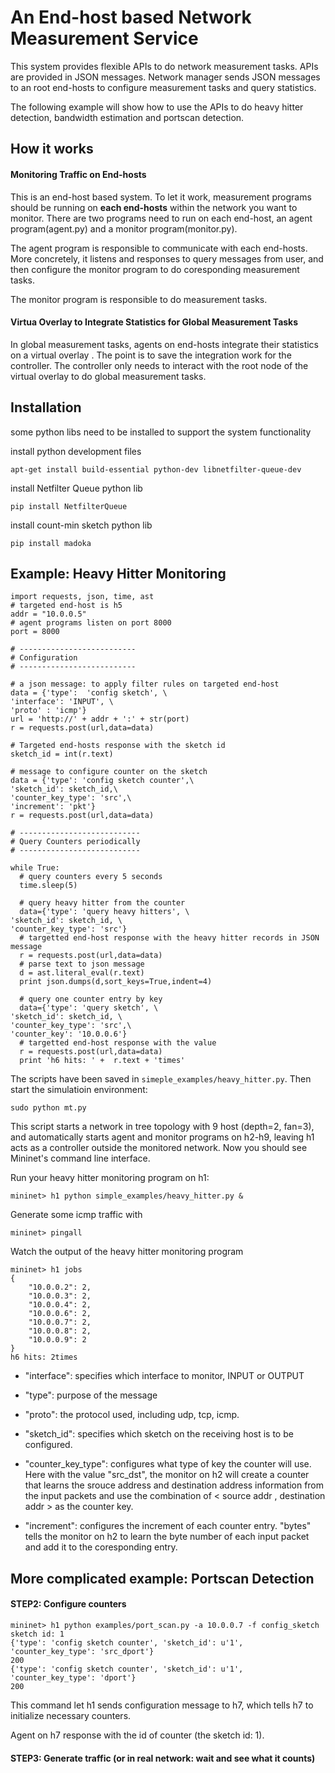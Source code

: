 # An End-host based Network Measurement Service

This system provides flexible APIs to do network measurement tasks. APIs are provided in JSON messages. Network manager sends JSON messages to an root end-hosts to configure measurement tasks and query statistics.

The following example will show how to use the APIs to do heavy hitter detection, bandwidth estimation and portscan detection.

## How it works

#### Monitoring Traffic on End-hosts

This is an end-host based system. To let it work, measurement programs should be running on **each end-hosts** within the network you want to monitor. There are two programs need to run on each end-host, an agent program(agent.py) and a monitor program(monitor.py).

The agent program is responsible to communicate with each end-hosts. More concretely, it listens and responses to query messages from user, and then configure the monitor program to do coresponding measurement tasks.

The monitor program is responsible to do measurement tasks. 

#### Virtua Overlay to Integrate Statistics for Global Measurement Tasks

In global measurement tasks, agents on end-hosts integrate their statistics on a virtual overlay . The point is to save the integration work for the controller. The controller only needs to interact with the root node of the virtual overlay to do global measurement tasks.

## Installation

some python libs need to be installed to support the system functionality

install python development files

```
apt-get install build-essential python-dev libnetfilter-queue-dev
```

install Netfilter Queue python lib

```
pip install NetfilterQueue
```

install count-min sketch python lib

```
pip install madoka
```
## Example: Heavy Hitter Monitoring

```
import requests, json, time, ast
# targeted end-host is h5
addr = "10.0.0.5"
# agent programs listen on port 8000
port = 8000

# --------------------------
# Configuration
# --------------------------

# a json message: to apply filter rules on targeted end-host
data = {'type':  'config sketch', \
'interface': 'INPUT', \
'proto' : 'icmp'}
url = 'http://' + addr + ':' + str(port)
r = requests.post(url,data=data)

# Targeted end-hosts response with the sketch id
sketch_id = int(r.text)

# message to configure counter on the sketch
data = {'type': 'config sketch counter',\
'sketch_id': sketch_id,\
'counter_key_type': 'src',\
'increment': 'pkt'}
r = requests.post(url,data=data)

# ---------------------------
# Query Counters periodically
# ---------------------------

while True:
  # query counters every 5 seconds
  time.sleep(5)

  # query heavy hitter from the counter
  data={'type': 'query heavy hitters', \
'sketch_id': sketch_id, \
'counter_key_type': 'src'}
  # targetted end-host response with the heavy hitter records in JSON message
  r = requests.post(url,data=data)
  # parse text to json message
  d = ast.literal_eval(r.text)
  print json.dumps(d,sort_keys=True,indent=4)
  
  # query one counter entry by key
  data={'type': 'query sketch', \
'sketch_id': sketch_id, \
'counter_key_type': 'src',\
'counter_key': '10.0.0.6'}
  # targetted end-host response with the value
  r = requests.post(url,data=data)
  print 'h6 hits: ' +  r.text + 'times'
```

The scripts have been saved in ``simeple_examples/heavy_hitter.py``. Then start the simulatioin environment:

```
sudo python mt.py
```

This script starts a network in tree topology with 9 host (depth=2, fan=3), and automatically starts agent and monitor programs on h2-h9, leaving h1 acts as a controller outside the monitored network. Now you should see Mininet's command line interface.

Run your heavy hitter monitoring program on h1:

```
mininet> h1 python simple_examples/heavy_hitter.py &
```

Generate some icmp traffic with 
```
mininet> pingall
```

Watch the output of the heavy hitter monitoring program
```
mininet> h1 jobs
{
    "10.0.0.2": 2, 
    "10.0.0.3": 2, 
    "10.0.0.4": 2, 
    "10.0.0.6": 2, 
    "10.0.0.7": 2, 
    "10.0.0.8": 2, 
    "10.0.0.9": 2
}
h6 hits: 2times
```

* "interface": specifies which interface to monitor, INPUT or OUTPUT
* "type": purpose of the message
* "proto": the protocol used, including udp, tcp, icmp.

* "sketch\_id": specifies which sketch on the receiving host is to be configured.
* "counter\_key\_type": configures what type of key the counter will use. Here with the value "src\_dst", the monitor on h2 will create a counter that learns the srouce address and destination address information from the input packets and use the combination of < source addr , destination addr > as the counter key.
* "increment": configures the increment of each counter entry. "bytes" tells the monitor on h2 to learn the byte number of each input packet and add it to the coresponding entry.

## More complicated example: Portscan Detection

#### STEP2: Configure counters

```
mininet> h1 python examples/port_scan.py -a 10.0.0.7 -f config_sketch
sketch id: 1
{'type': 'config sketch counter', 'sketch_id': u'1', 'counter_key_type': 'src_dport'}
200
{'type': 'config sketch counter', 'sketch_id': u'1', 'counter_key_type': 'dport'}
200
```

This command let h1 sends configuration message to h7, which tells h7 to initialize necessary counters.

Agent on h7 response with the id of counter (the sketch id: 1).

#### STEP3: Generate traffic (or in real network: wait and see what it counts)

```

```

